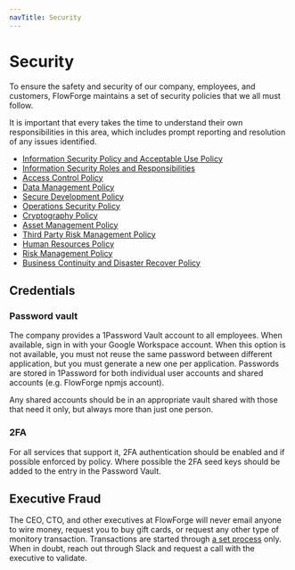 ```yaml
---
navTitle: Security
---
```


# Security

To ensure the safety and security of our company, employees, and customers, FlowForge
maintains a set of security policies that we all must follow.

It is important that every takes the time to understand their own responsibilities
in this area, which includes prompt reporting and resolution of any issues identified.

 - [Information Security Policy and Acceptable Use Policy](./information-security.md)
 - [Information Security Roles and Responsibilities](./information-security-roles.md)
 - [Access Control Policy](./access-control.md)
 - [Data Management Policy](./data-management.md)
 - [Secure Development Policy](./secure-development.md)
 - [Operations Security Policy](./operations-security.md)
 - [Cryptography Policy](./cryptography.md)
 - [Asset Management Policy](./asset-management.md)
 - [Third Party Risk Management Policy](./third-party-risk-management.md)
  - [Human Resources Policy](./human-resources.md)
 - [Risk Management Policy](./risk-management.md)
 - [Business Continuity and Disaster Recover Policy](./business-continuity.md)

## Credentials

### Password vault

The company provides a 1Password Vault account to all employees. When available,
sign in with your Google Workspace account. When this option is not available,
you must not reuse the same password between different application, but you must
generate a new one per application. Passwords are stored in 1Password for both
individual user accounts and shared accounts (e.g. FlowForge npmjs account).

Any shared accounts should be in an appropriate vault shared with those that
need it only, but always more than just one person.

### 2FA

For all services that support it, 2FA authentication should be enabled and if possible enforced by policy. Where possible the 2FA seed keys should be added to the entry in the Password Vault.

## Executive Fraud

The CEO, CTO, and other executives at FlowForge will never email anyone to wire
money, request you to buy gift cards, or request any other type of monitory
transaction. Transactions are started through [a set process](../../operations/vendors.md)
only. When in doubt, reach out through Slack and request a call with the executive
to validate.
